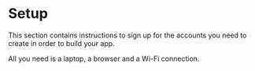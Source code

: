 # Setup

This section contains instructions to sign up for the accounts you need to create in order to build your app. 

All you need is a laptop, a browser and a Wi-Fi connection.
